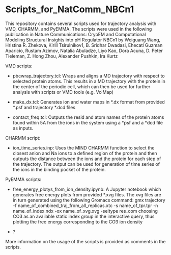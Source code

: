 # Scripts_for_NatComm_NBCn1
This repository contains several scripts used for trajectory analysis with VMD, CHARMM, and PyEMMA. 
The scripts were used in the following publication in Nature Communications:
CryoEM and Computational Modeling Structural Insights into pH Regulator NBCn1 by
Weiguang Wang, Hristina R. Zhekova, Kirill Tsirulnikov1, B. Sridhar Dwadasi, Ehecatl Guzman Aparicio, Rustam Azimov, 
Natalia Abuladze, Liyo Kao, Dora Acuna, D. Peter Tieleman, Z. Hong Zhou, Alexander Pushkin, Ira Kurtz

VMD scripts:
- pbcwrap_trajectory.tcl: Wraps and aligns a MD trajectory with respect to selected protein atoms.
This results in a MD trajectory with the protein in the center of the periodic cell, which can then be
used for further analysis with scripts or VMD tools (e.g. VolMap)

- make_dx.tcl: Generates ion and water maps in *.dx format from provided *.psf and trajectory *.dcd files

- contact_freq.tcl: Outputs the resid and atom names of the protein atoms found within 5A from the ions in the system
using a *psf and a *dcd file as inputs.

CHARMM script:
- ion_time_series.inp: Uses the MIND CHARMM function to select the closest anion and Na ions to a defined region of
the protein and then outputs the distance between the ions and the protein for each step of the trajectory. 
The output can be used for generation of time series of the ions in the binding pocket of the protein.

PyEMMA scripts:
- free_energy_plotys_from_ion_density.ipynb: A Jupyter notebook which generates free energy plots from provided *.xvg files.
The xvg files are in turn generated using the following Gromacs command:
gmx trajectory -f name_of_combined_traj_from_all_replicas.xtc -s name_of_tpr.tpr -n name_of_index.ndx -ox name_of_xvg.xvg -seltype res_com
choosing CO3 as an available static index group in the interactive query, thus plotting the free energy corresponding to the CO3 ion density

- ?

More information on the usage of the scripts is provided as comments in the scripts.
